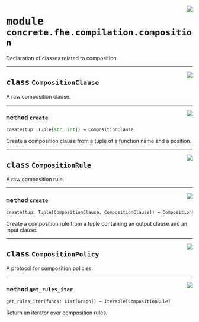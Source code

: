 <!-- markdownlint-disable -->

<a href="../../frontends/concrete-python/concrete/fhe/compilation/composition.py#L0"><img align="right" style="float:right;" src="https://img.shields.io/badge/-source-cccccc?style=flat-square"></a>

# <kbd>module</kbd> `concrete.fhe.compilation.composition`
Declaration of classes related to composition. 



---

<a href="../../frontends/concrete-python/concrete/fhe/compilation/composition.py#L12"><img align="right" style="float:right;" src="https://img.shields.io/badge/-source-cccccc?style=flat-square"></a>

## <kbd>class</kbd> `CompositionClause`
A raw composition clause. 




---

<a href="../../frontends/concrete-python/concrete/fhe/compilation/composition.py#L20"><img align="right" style="float:right;" src="https://img.shields.io/badge/-source-cccccc?style=flat-square"></a>

### <kbd>method</kbd> `create`

```python
create(tup: Tuple[str, int]) → CompositionClause
```

Create a composition clause from a tuple of a function name and a position. 


---

<a href="../../frontends/concrete-python/concrete/fhe/compilation/composition.py#L28"><img align="right" style="float:right;" src="https://img.shields.io/badge/-source-cccccc?style=flat-square"></a>

## <kbd>class</kbd> `CompositionRule`
A raw composition rule. 




---

<a href="../../frontends/concrete-python/concrete/fhe/compilation/composition.py#L36"><img align="right" style="float:right;" src="https://img.shields.io/badge/-source-cccccc?style=flat-square"></a>

### <kbd>method</kbd> `create`

```python
create(tup: Tuple[CompositionClause, CompositionClause]) → CompositionRule
```

Create a composition rule from a tuple containing an output clause and an input clause. 


---

<a href="../../frontends/concrete-python/concrete/fhe/compilation/composition.py#L45"><img align="right" style="float:right;" src="https://img.shields.io/badge/-source-cccccc?style=flat-square"></a>

## <kbd>class</kbd> `CompositionPolicy`
A protocol for composition policies. 




---

<a href="../../frontends/concrete-python/concrete/fhe/compilation/composition.py#L50"><img align="right" style="float:right;" src="https://img.shields.io/badge/-source-cccccc?style=flat-square"></a>

### <kbd>method</kbd> `get_rules_iter`

```python
get_rules_iter(funcs: List[Graph]) → Iterable[CompositionRule]
```

Return an iterator over composition rules. 


